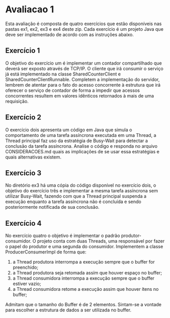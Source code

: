# Avaliacao 1

Esta avaliação é composta de quatro exercícios que estão disponíveis nas pastas ex1, ex2, ex3 e ex4 deste zip.
Cada exercício é um projeto Java que deve ser implementado de acordo com as instruções abaixo. 

## Exercício 1

O objetivo do exercício um é implementar um contador compartilhado que deverá ser exposto através de TCP/IP. 
O cliente que irá consumir o serviço já está implementado na classe SharedCounterClient e SharedCounterClientRunnable. Completem a implementação do servidor, lembrem de atentar para o fato do acesso
concorrente à estrutura que irá oferecer o serviço de contador de forma a impedir que acessos concorrentes
resultem em valores idênticos retornados à mais de uma requisição.

## Exercício 2

O exercício dois apresenta um código em Java que simula o comportamento de uma tarefa assíncrona executada em uma Thread, a Thread principal faz uso da estratégia de Busy-Wait para detectar a conclusão da tarefa assíncrona. Analise o código e responda no arquivo CONSIDERACOES.md quais as implicações de se usar essa estratégias e quais alternativas existem.

## Exercício 3

No diretório ex3 há uma cópia do código disponível no exercício dois, o objetivo do exercício três e implementar a mesma tarefa assíncrona sem utilizar Busy-Wait, fazendo com que a Thread principal suspenda a execução enquanto a tarefa assíncrona não é concluída e sendo posteriormente notificada de sua conclusão.

## Exercício 4

No exercício quatro o objetivo é implementar o padrão produtor-consumidor. O projeto conta com duas Threads, uma responsável por fazer o papel do produtor e uma segunda do consumidor. Implementem a classe ProducerConsumerImpl de forma que:
1) a Thread produtora interrompa a execução sempre que o buffer for preenchido;
2) a Thread produtora seja retomada assím que houver espaço no buffer;
3) a Thread consumidora interrompa a execução sempre que o buffer estiver vazio;
4) a Thread consumidora retome a execução assim que houver ítens no buffer;

Admitam que o tamanho do Buffer é de 2 elementos. Sintam-se a vontade para escolher a estrutura de dados a ser utilizada no buffer.